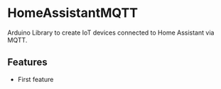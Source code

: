 # HomeAssistantMQTT
Arduino Library to create IoT devices connected to Home Assistant via MQTT.

## Features

* First feature
